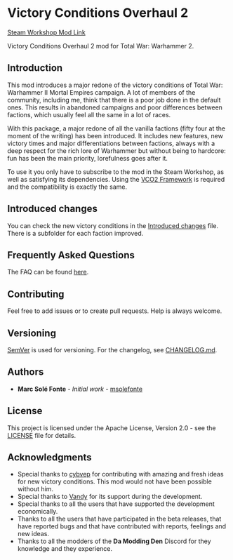 # Victory Conditions Overhaul 2

[Steam Workshop Mod Link](https://steamcommunity.com/sharedfiles/filedetails/?id=2165815189)

Victory Conditions Overhaul 2 mod for Total War: Warhammer 2.

## Introduction

This mod introduces a major redone of the victory conditions of Total War: Warhammer II Mortal Empires campaign. A lot 
of members of the community, including me, think that there is a poor job done in the default ones. This results in 
abandoned campaigns and poor differences between factions, which usually feel all the same in a lot of races.

With this package, a major redone of all the vanilla factions (fifty four at the moment of the writing) has been 
introduced. It includes new features, new victory times and major differentiations between factions, always with a deep 
respect for the rich lore of Warhammer but without being to hardcore: fun has been the main priority, lorefulness goes 
after it.

To use it you only have to subscribe to the mod in the Steam Workshop, as well as satisfying its dependencies. Using the 
[VCO2 Framework](https://www.github.com/msolefonte/tww2-vco2-framework/) is required and the compatibility is exactly 
the same.

## Introduced changes

You can check the new victory conditions in the [Introduced changes](docs/README.md) file. There is a subfolder for each 
faction improved.

## Frequently Asked Questions

The FAQ can be found [here](https://www.github.com/msolefonte/tww2-vco2-framework/docs/faq.md). 

## Contributing

Feel free to add issues or to create pull requests. Help is always welcome.

## Versioning

[SemVer](http://semver.org/) is used for versioning. For the changelog, see [CHANGELOG.md](CHANGELOG.md). 

## Authors

* **Marc Solé Fonte** - *Initial work* - [msolefonte](https://github.com/msolefonte)

## License

This project is licensed under the Apache License, Version 2.0 - see the [LICENSE](LICENSE) file for details.

## Acknowledgments

* Special thanks to [cybvep](https://steamcommunity.com/profiles/76561198329779166/) for contributing with amazing and
fresh ideas for new victory conditions. This mod would not have been possible without him.
* Special thanks to [Vandy](https://github.com/chadvandy) for its support during the development.
* Special thanks to all the users that have supported the development economically.
* Thanks to all the users that have participated in the beta releases, that have reported bugs and that have contributed
with reports, feelings and new ideas.
* Thanks to all the modders of the **Da Modding Den** Discord for they knowledge and they experience.
